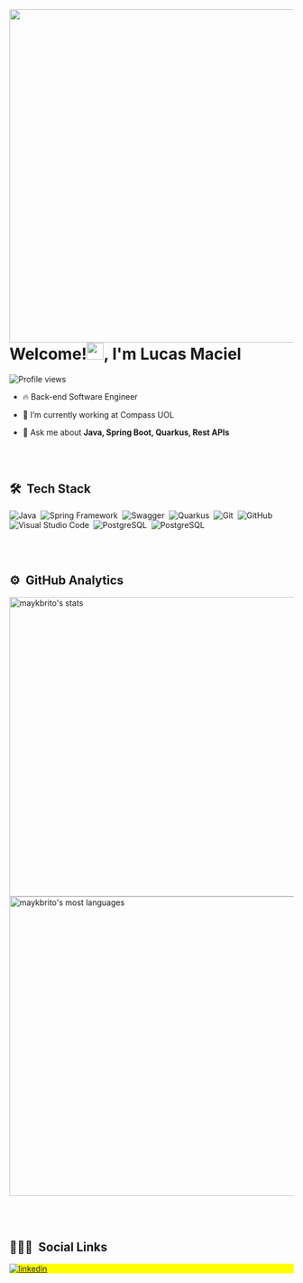 
<img align="right" height="590em" src="https://raw.githubusercontent.com/gist/Lucasmaciiel/283c311ac2bbc892619664dde17c64e6/raw/6ca5418282a3f698ff709bb4b840f203bc8fe9d4/githuncard.svg"/>

<h1 align="left">Welcome!<img src="https://raw.githubusercontent.com/kaueMarques/kaueMarques/master/hi.gif" width="30px">, I'm Lucas Maciel</h1>

<p align="left"> <img src="https://komarev.com/ghpvc/?username=lucasmaciiel&color=yellow" alt="Profile views" /> </p>

- 🔥 Back-end Software Engineer

- 🔭 I’m currently working at Compass UOL

- 💬 Ask me about **Java, Spring Boot, Quarkus, Rest APIs**

<br><br>

## 🛠 &nbsp;Tech Stack

![Java](https://img.shields.io/badge/-Java-05122A?style=flat&logo=java)&nbsp;
![Spring Framework](https://img.shields.io/badge/-Spring%20Framework-05122A?style=flat&logo=spring)&nbsp;
![Swagger](https://img.shields.io/badge/-Swagger-05122A?style=flat&logo=swagger)&nbsp;
![Quarkus](https://img.shields.io/badge/-Quarkus-05122A?style=flat&logo=quarkus)&nbsp;
![Git](https://img.shields.io/badge/-Git-05122A?style=flat&logo=git)&nbsp;
![GitHub](https://img.shields.io/badge/-GitHub-05122A?style=flat&logo=github)&nbsp;
![Visual Studio Code](https://img.shields.io/badge/-Visual%20Studio%20Code-05122A?style=flat&logo=visual-studio-code&logoColor=007ACC)&nbsp;
![PostgreSQL](https://img.shields.io/badge/-PostgreSQL-05122A?style=flat&logo=postgresql)&nbsp;
![PostgreSQL](https://img.shields.io/badge/-Oracle-05122A?style=flat&logo=oracle)&nbsp;

<br><br>

## ⚙️ &nbsp;GitHub Analytics

<p align="left">
<img width="530em" src="https://github-readme-stats.vercel.app/api?username=lucasmaciiel&show_icons=true&theme=vision-friendly-dark" alt="maykbrito's stats"/>
<img width="530em" src="https://github-readme-stats.vercel.app/api/top-langs/?username=lucasmaciiel&layout=compact&theme=vision-friendly-dark" alt="maykbrito's most languages"/>
</p>

<br><br>

## 👨🏽‍🦲 &nbsp;Social Links

<p align="left" style="background:yellow">
<a href="https://www.linkedin.com/in/lucasmacielgois/" target="_blank">
  <img align="center" src="https://img.shields.io/badge/-lucasmaciiel-05122A?style=flat&logo=linkedin" alt="linkedin"/>
</a>
</p>


<!--
Here are some ideas to get you started:

- 🔭 I’m currently working on ...
- 🌱 I’m currently learning ...
- 👯 I’m looking to collaborate on ...
- 🤔 I’m looking for help with ...
- 💬 Ask me about ...
- 📫 How to reach me: ...
- 😄 Pronouns: ...
- ⚡ Fun fact: ...
-->
